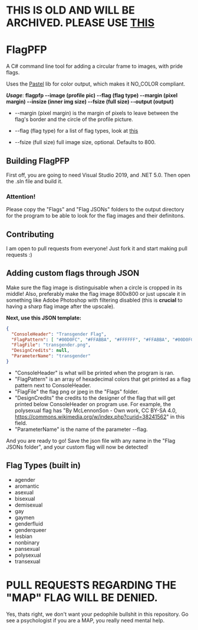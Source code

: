 # THIS IS OLD AND WILL BE ARCHIVED. PLEASE USE [THIS](https://github.com/AestheticalZ/flagpfp-gui)


# FlagPFP
A C# command line tool for adding a circular frame to images, with pride flags.

Uses the [Pastel](https://github.com/silkfire/Pastel) lib for color output, which makes it NO_COLOR compliant.

***Usage***: __flagpfp --image (profile pic) --flag (flag type) --margin (pixel margin) --insize (inner img size) --fsize (full size) --output (output)__

* --margin (pixel margin) is the margin of pixels to leave between the flag's border and the circle of the profile picture.

* --flag (flag type) for a list of flag types, look at [this](#flag-types)
  
* --fsize (full size) full image size, optional. Defaults to 800.

## Building FlagPFP
First off, you are going to need Visual Studio 2019, and .NET 5.0. Then open the .sln file and build it.

### Attention! 
Please copy the "Flags" and "Flag JSONs" folders to the output directory for the program to be able to look for the flag images and their definitons.

## Contributing
I am open to pull requests from everyone! Just fork it and start making pull requests :)

## Adding custom flags through JSON
Make sure the flag image is distinguisable when a circle is cropped in its middle! Also, preferably make the flag image 800x800 or just upscale it in something like 
Adobe Photoshop with filtering disabled (this is __crucial__ to having a sharp flag image after the upscale).

__Next, use this JSON template:__
```json
{
  "ConsoleHeader": "Transgender Flag",
  "FlagPattern": [ "#00D0FC", "#FFABBA", "#FFFFFF", "#FFABBA", "#00D0FC" ],
  "FlagFile": "transgender.png",
  "DesignCredits": null,
  "ParameterName": "transgender"
}
```
* "ConsoleHeader" is what will be printed when the program is ran.
* "FlagPattern" is an array of hexadecimal colors that get printed as a flag pattern next to ConsoleHeader.
* "FlagFile" the flag png or jpeg in the "Flags" folder.
* "DesignCredits" the credits to the designer of the flag that will get printed below ConsoleHeader on program use. For example, the polysexual flag has
"By McLennonSon - Own work, CC BY-SA 4.0, https://commons.wikimedia.org/w/index.php?curid=38241562" in this field.
* "ParameterName" is the name of the parameter --flag.

And you are ready to go! Save the json file with any name in the "Flag JSONs folder", and your custom flag will now be detected!

## Flag Types (built in)

* agender
* aromantic
* asexual
* bisexual
* demisexual
* gay
* gaymen
* genderfluid
* genderqueer
* lesbian
* nonbinary
* pansexual
* polysexual
* transexual

# PULL REQUESTS REGARDING THE "MAP" FLAG WILL BE DENIED.
Yes, thats right, we don't want your pedophile bullshit in this repository. Go see a psychologist if you are a MAP, you really need mental help.

